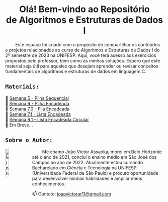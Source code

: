 <h1  align="center"> Olá! Bem-vindo ao Repositório <br>de Algoritmos e Estruturas de Dados I </h1>
&emsp;&emsp; Este espaço foi criado com o propósito de compartilhar os conteúdos e projetos relacionados ao curso de Algoritmos e Estruturas de Dados I do 2º semestre de 2023 na UNIFESP. Aqui, você terá acesso aos exercícios propostos pelo professor, bem como às minhas soluções. Espero que este material seja útil para aqueles que desejam aprender ou revisar conceitos fundamentais de algoritmos e estruturas de dados em linguagem C.

## `Materiais:`
🔹 [Semana 5 - Pilha Sequencial](./Aulas/Extra%201%20-%20Arquivo)
<br>🔹 [Semana 6 - Pilha Encadeada](./Aulas/Semana%206%20-%20Pilha%20Encadeada)
<br>🔹 [Semana 7.0 - Fila Encadeada](./Aulas/Semana%207.0%20-%20Fila%20Encadeada)
<br>🔹 [Semana 7.1 - Lista Encadeada](./Aulas/Semana%207.1%20-%20Lista%20Encadeada)
<br>🔹 [Semana 8.1 - Lista Encadeada Circular](./Aulas/Semana%208.1%20-%20Lista%20Encadeada%20Circular)
<br>🔹 Em Breve...



## `Sobre o Autor:`
<img src="https://avatars.githubusercontent.com/u/130188340?s=200&u=83c9d36fc760730d693236248c76d9464e4b92fc&v=4" alt="Minha Foto" align="left" width="15%" height="15%" style="margin-right: 10px">

<p align="justify">

&emsp;&emsp; Me chamo João Victor Assaoka, morei em Belo Horizonte até o ano de 2021, concluí o ensino médio em São José dos Campos no ano de 2022. Atualmente estou cursando Bacharelado em Ciência e Tecnologia na UNIFESP (Universidade Federal de São Paulo) e procuro oportunidade para desenvolver minhas habilidades e ampliar meus conhecimentos.

📫 Contato: joaovictorar11@gmail.com

</p>

##
